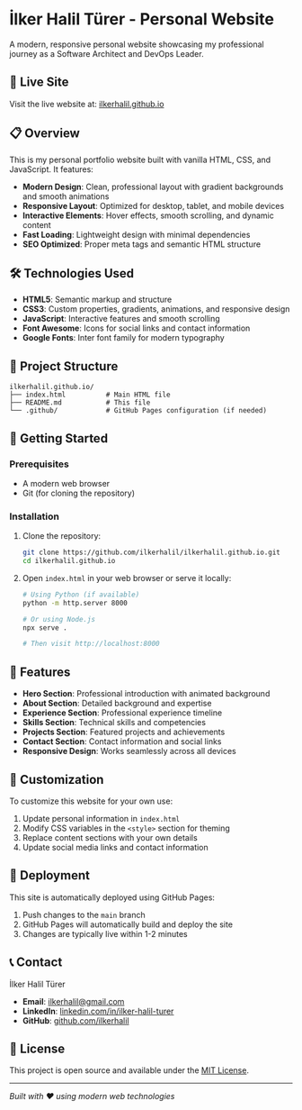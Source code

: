 # İlker Halil Türer - Personal Website

A modern, responsive personal website showcasing my professional journey as a Software Architect and DevOps Leader.

## 🚀 Live Site

Visit the live website at: [ilkerhalil.github.io](https://ilkerhalil.github.io)

## 📋 Overview

This is my personal portfolio website built with vanilla HTML, CSS, and JavaScript. It features:

- **Modern Design**: Clean, professional layout with gradient backgrounds and smooth animations
- **Responsive Layout**: Optimized for desktop, tablet, and mobile devices
- **Interactive Elements**: Hover effects, smooth scrolling, and dynamic content
- **Fast Loading**: Lightweight design with minimal dependencies
- **SEO Optimized**: Proper meta tags and semantic HTML structure

## 🛠️ Technologies Used

- **HTML5**: Semantic markup and structure
- **CSS3**: Custom properties, gradients, animations, and responsive design
- **JavaScript**: Interactive features and smooth scrolling
- **Font Awesome**: Icons for social links and contact information
- **Google Fonts**: Inter font family for modern typography

## 📁 Project Structure

```
ilkerhalil.github.io/
├── index.html          # Main HTML file
├── README.md           # This file
└── .github/            # GitHub Pages configuration (if needed)
```

## 🚀 Getting Started

### Prerequisites

- A modern web browser
- Git (for cloning the repository)

### Installation

1. Clone the repository:
   ```bash
   git clone https://github.com/ilkerhalil/ilkerhalil.github.io.git
   cd ilkerhalil.github.io
   ```

2. Open `index.html` in your web browser or serve it locally:
   ```bash
   # Using Python (if available)
   python -m http.server 8000

   # Or using Node.js
   npx serve .

   # Then visit http://localhost:8000
   ```

## 📱 Features

- **Hero Section**: Professional introduction with animated background
- **About Section**: Detailed background and expertise
- **Experience Section**: Professional experience timeline
- **Skills Section**: Technical skills and competencies
- **Projects Section**: Featured projects and achievements
- **Contact Section**: Contact information and social links
- **Responsive Design**: Works seamlessly across all devices

## 🎨 Customization

To customize this website for your own use:

1. Update personal information in `index.html`
2. Modify CSS variables in the `<style>` section for theming
3. Replace content sections with your own details
4. Update social media links and contact information

## 🚀 Deployment

This site is automatically deployed using GitHub Pages:

1. Push changes to the `main` branch
2. GitHub Pages will automatically build and deploy the site
3. Changes are typically live within 1-2 minutes

## 📞 Contact

İlker Halil Türer
- **Email**: ilkerhalil@gmail.com
- **LinkedIn**: [linkedin.com/in/ilker-halil-turer](https://www.linkedin.com/in/ilker-halil-turer)
- **GitHub**: [github.com/ilkerhalil](https://github.com/ilkerhalil)

## 📄 License

This project is open source and available under the [MIT License](LICENSE).

---

*Built with ❤️ using modern web technologies*